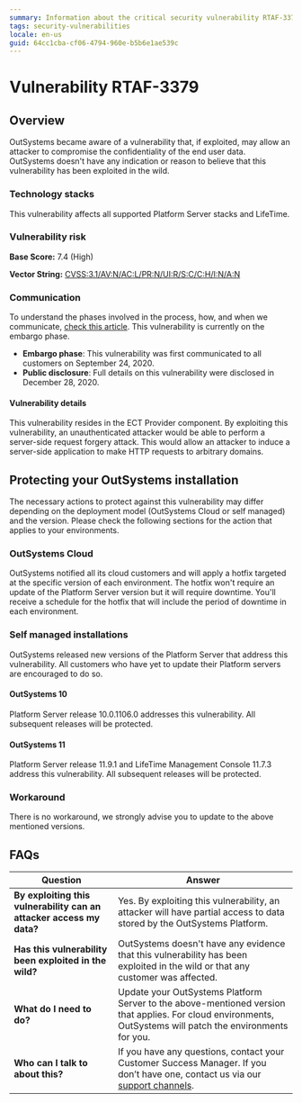 ```yaml
---
summary: Information about the critical security vulnerability RTAF-3379
tags: security-vulnerabilities
locale: en-us
guid: 64cc1cba-cf06-4794-960e-b5b6e1ae539c
---
```



# Vulnerability RTAF-3379

## Overview 

OutSystems became aware of a vulnerability that, if exploited, may allow an attacker to compromise the confidentiality of the end user data.
OutSystems doesn't have any indication or reason to believe that this vulnerability has been exploited in the wild.

### Technology stacks

This vulnerability affects all supported Platform Server stacks and LifeTime.

### Vulnerability risk

**Base Score:** 7.4 (High)

**Vector String:** [CVSS:3.1/AV:N/AC:L/PR:N/UI:R/S:C/C:H/I:N/A:N](https://www.first.org/cvss/calculator/3.1#CVSS:3.1/AV:N/AC:L/PR:N/UI:R/S:C/C:H/I:N/A:N)

### Communication

To understand the phases involved in the process, how, and when we communicate, [check this article](https://success.outsystems.com/Support/Security/Vulnerabilities). This vulnerability is currently on the embargo phase.

   * **Embargo phase**: This vulnerability was first communicated to all customers on September 24, 2020.
   * **Public disclosure**: Full details on this vulnerability were disclosed in December 28, 2020.

#### Vulnerability details

This vulnerability resides in the ECT Provider component. By exploiting this vulnerability, an unauthenticated attacker would be able to perform a server-side request forgery attack. This would allow an attacker to induce a server-side application to make HTTP requests to arbitrary domains.

## Protecting your OutSystems installation

The necessary actions to protect against this vulnerability may differ depending on the deployment model (OutSystems Cloud or self managed) and the version. Please check the following sections for the action that applies to your environments.

### OutSystems Cloud

OutSystems notified all its cloud customers and will apply a hotfix targeted at the specific version of each environment. The hotfix won't require an update of the Platform Server version but it will require downtime. You'll receive a schedule for the hotfix that will include the period of downtime in each environment.

### Self managed installations

OutSystems released new versions of the Platform Server that address this vulnerability. 
All customers who have yet to update their Platform servers are encouraged to do so. 

#### OutSystems 10

Platform Server release 10.0.1106.0 addresses this vulnerability.
All subsequent releases will be protected.

#### OutSystems 11

Platform Server release 11.9.1 and LifeTime Management Console 11.7.3 address this vulnerability. All subsequent releases will be protected.

### Workaround

There is no workaround, we strongly advise you to update to the above mentioned versions.

## FAQs

| Question         | Answer                                             |
|--------------------------------------------------------------------------|---------------------------------------------------------------------------------------------------------------------------------------------------------------------|
| **By exploiting this vulnerability can an attacker access my data?**         | Yes. By exploiting this vulnerability, an attacker will have partial access to data stored by the OutSystems Platform.
| **Has this vulnerability been exploited in the wild?**                   | OutSystems doesn't have any evidence that this vulnerability has been exploited in the wild or that any customer was affected.                          |
| **What do I need to do?**                                                | Update your OutSystems Platform Server to the above-mentioned version that applies. For cloud environments, OutSystems will patch the environments for you.            |
| **Who can I talk to about this?**                                        | If you have any questions, contact your Customer Success Manager. If you don’t have one, contact us via our [support channels](https://success.outsystems.com/Support/Enterprise_Customers/OutSystems_Support/01_Contact_OutSystems_technical_support#Contact_Channels). |

